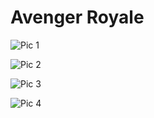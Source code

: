 # Avenger Royale
![Pic 1](https://user-images.githubusercontent.com/84081765/210260957-24a0199d-3934-4aa3-822c-986e38ea29c1.png)

![Pic 2](https://user-images.githubusercontent.com/84081765/210260952-1f9f536b-f760-4fd6-8282-a8e1e8c21496.png)

![Pic 3](https://user-images.githubusercontent.com/84081765/210260955-f1f9944f-8d87-4f8f-880c-973f434d6a0e.png)

![Pic 4](https://user-images.githubusercontent.com/84081765/210260956-ac3bb194-71b0-4658-abf0-8f99fd02772e.png)
